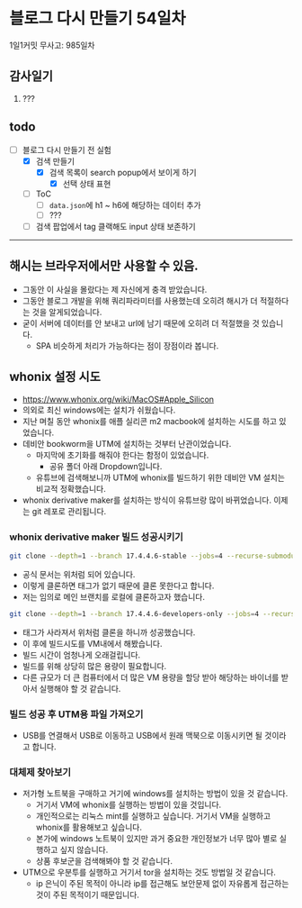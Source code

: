 # 블로그 다시 만들기 54일차

1일1커밋 무사고: 985일차

## 감사일기

1. ???

## todo

- [ ] 블로그 다시 만들기 전 실험
  - [x] 검색 만들기
    - [x] 검색 목록이 search popup에서 보이게 하기
      - [x] 선택 상태 표현
  - [ ] ToC
    - [ ] `data.json`에 h1 ~ h6에 해당하는 데이터 추가
    - [ ] ???
  - [ ] 검색 팝업에서 tag 클랙해도 input 상태 보존하기

---

## 해시는 브라우저에서만 사용할 수 있음.

- 그동안 이 사실을 몰랐다는 제 자신에게 충격 받았습니다.
- 그동안 블로그 개발을 위해 쿼리파라미터를 사용했는데 오히려 해시가 더 적절하다는 것을 알게되었습니다.
- 굳이 서버에 데이터를 안 보내고 url에 남기 때문에 오히려 더 적절했을 것 있습니다.
  - SPA 비슷하게 처리가 가능하다는 점이 장점이라 봅니다.

## whonix 설정 시도

- https://www.whonix.org/wiki/MacOS#Apple_Silicon
- 의외로 최신 windows에는 설치가 쉬웠습니다.
- 지난 며칠 동안 whonix를 애플 실리콘 m2 macbook에 설치하는 시도를 하고 있었습니다.
- 데비안 bookworm을 UTM에 설치하는 것부터 난관이었습니다.
  - 마지막에 초기화를 해줘야 한다는 함정이 있었습니다.
    - 공유 폴더 아래 Dropdown입니다.
  - 유튜브에 검색해보니까 UTM에 whonix를 빌드하기 위한 데비안 VM 설치는 비교적 정확했습니다.
- whonix derivative maker를 설치하는 방식이 유튜브랑 많이 바뀌었습니다. 이제는 git 레포로 관리됩니다.

### whonix derivative maker 빌드 성공시키기

```sh
git clone --depth=1 --branch 17.4.4.6-stable --jobs=4 --recurse-submodules --shallow-submodules https://github.com/Whonix/derivative-maker.git
```

- 공식 문서는 위처럼 되어 있습니다.
- 이렇게 클론하면 태그가 없기 때문에 클론 못한다고 합니다.
- 저는 임의로 메인 브랜치를 로컬에 클론하고자 했습니다.

```sh
git clone --depth=1 --branch 17.4.4.6-developers-only --jobs=4 --recurse-submodules --shallow-submodules https://github.com/Whonix/derivative-maker.git
```

- 태그가 사라져서 위처럼 클론을 하니까 성공했습니다.
- 이 후에 빌드시도를 VM내에서 해봤습니다.
- 빌드 시간이 엄청나게 오래걸립니다.
- 빌드를 위해 상당히 많은 용량이 필요합니다.
- 다른 규모가 더 큰 컴퓨터에서 더 많은 VM 용량을 할당 받아 해당하는 바이너를 받아서 실행해야 할 것 같습니다.

### 빌드 성공 후 UTM용 파일 가져오기

- USB를 연결해서 USB로 이동하고 USB에서 원래 맥북으로 이동시키면 될 것이라고 합니다.

### 대체제 찾아보기

- 저가형 노트북을 구매하고 거기에 windows를 설치하는 방법이 있을 것 같습니다.
  - 거기서 VM에 whonix를 실행하는 방법이 있을 것입니다.
  - 개인적으로는 리눅스 mint를 실행하고 싶습니다. 거기서 VM을 실행하고 whonix를 활용해보고 싶습니다.
  - 본가에 windows 노트북이 있지만 과거 중요한 개인정보가 너무 많아 별로 실행하고 싶지 않습니다.
  - 상품 후보군을 검색해봐야 할 것 같습니다.
- UTM으로 우분투를 실행하고 거기서 tor을 설치하는 것도 방법일 것 같습니다.
  - ip 은닉이 주된 목적이 아니라 ip를 접근해도 보안문제 없이 자유롭게 접근하는 것이 주된 목적이기 때문입니다.


